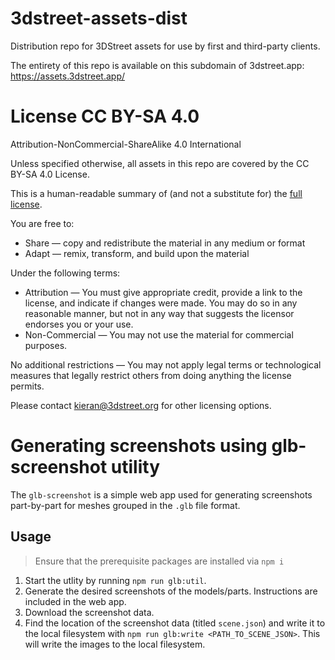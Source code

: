 # 3dstreet-assets-dist
Distribution repo for 3DStreet assets for use by first and third-party clients.

The entirety of this repo is available on this subdomain of 3dstreet.app: https://assets.3dstreet.app/

# License CC BY-SA 4.0
Attribution-NonCommercial-ShareAlike 4.0 International

Unless specified otherwise, all assets in this repo are covered by the CC BY-SA 4.0 License.

This is a human-readable summary of (and not a substitute for) the [full license](LICENSE).

You are free to:
* Share — copy and redistribute the material in any medium or format
* Adapt — remix, transform, and build upon the material

Under the following terms:
* Attribution — You must give appropriate credit, provide a link to the license, and indicate if changes were made. You may do so in any reasonable manner, but not in any way that suggests the licensor endorses you or your use.
* Non-Commercial — You may not use the material for commercial purposes.

No additional restrictions — You may not apply legal terms or technological measures that legally restrict others from doing anything the license permits.

Please contact kieran@3dstreet.org for other licensing options.

# Generating screenshots using glb-screenshot utility

The `glb-screenshot` is a simple web app used for generating screenshots part-by-part for meshes grouped in the `.glb` file format. 

## Usage

> Ensure that the prerequisite packages are installed via `npm i`

1. Start the utlity by running `npm run glb:util`.
2. Generate the desired screenshots of the models/parts. Instructions are included in the web app.
3. Download the screenshot data.
4. Find the location of the screenshot data (titled `scene.json`) and write it to the local filesystem with `npm run glb:write <PATH_TO_SCENE_JSON>`. This will write the images to the local filesystem.